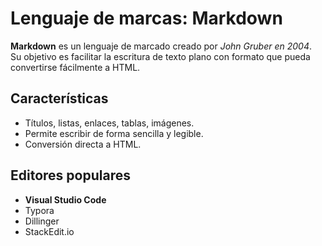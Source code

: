 # Lenguaje de marcas: Markdown

**Markdown** es un lenguaje de marcado creado por *John Gruber en 2004*.  
Su objetivo es facilitar la escritura de texto plano con formato que pueda convertirse fácilmente a HTML.  

## Características
- Títulos, listas, enlaces, tablas, imágenes.  
- Permite escribir de forma sencilla y legible.  
- Conversión directa a HTML.  

## Editores populares
- **Visual Studio Code**  
- Typora  
- Dillinger  
- StackEdit.io  
